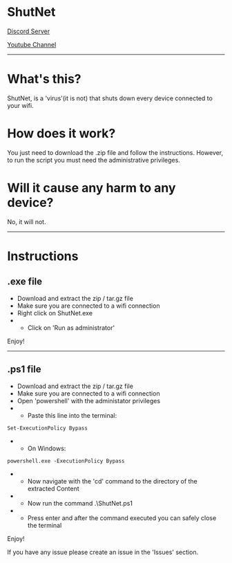 # ShutNet

[Discord Server](https://discord.gg/xbCqXzc6)

[Youtube Channel](https://www.youtube.com/channel/UCADzCQHiPs0nBP8WTuFnIPA)

---

# What's this?

ShutNet, is a 'virus'(it is not) that shuts down every device connected to your wifi. 

# How does it work? 

You just need to download the .zip file and follow the instructions.
However, to run the script you must need the administrative privileges.

# Will it cause any harm to any device?

No, it will not.

---

# Instructions

## .exe file

-  Download and extract the zip / tar.gz file
-  Make sure you are connected to a wifi connection
-  Right click on ShutNet.exe
-  -  Click on 'Run as administrator'

Enjoy!

---

## .ps1 file

-  Download and extract the zip / tar.gz file
-  Make sure you are connected to a wifi connection
-  Open 'powershell' with the administator privileges
-  -  Paste this line into the terminal: 
```
Set-ExecutionPolicy Bypass
```
-  -  On Windows: 
```
powershell.exe -ExecutionPolicy Bypass
```
-  -  Now navigate with the 'cd' command to the directory of the extracted Content
-  -  Now run the command .\ShutNet.ps1
-  -  Press enter and after the command executed you can safely close the terminal

Enjoy!



If you have any issue please create an issue in the 'Issues' section.
